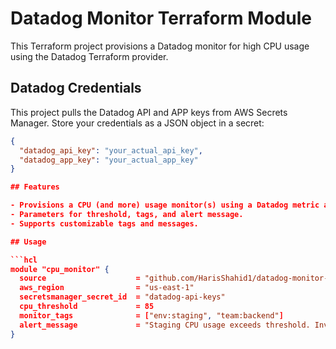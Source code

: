 # Datadog Monitor Terraform Module

This Terraform project provisions a Datadog monitor for high CPU usage using the Datadog Terraform provider.

## Datadog Credentials

This project pulls the Datadog API and APP keys from AWS Secrets Manager. Store your credentials as a JSON object in a secret:

```json
{
  "datadog_api_key": "your_actual_api_key",
  "datadog_app_key": "your_actual_app_key"
}

## Features

- Provisions a CPU (and more) usage monitor(s) using a Datadog metric alert.
- Parameters for threshold, tags, and alert message.
- Supports customizable tags and messages.

## Usage

```hcl
module "cpu_monitor" {
  source                    = "github.com/HarisShahid1/datadog-monitor-terraform//modules/cpu_monitor"
  aws_region                = "us-east-1"
  secretsmanager_secret_id  = "datadog-api-keys"
  cpu_threshold             = 85
  monitor_tags              = ["env:staging", "team:backend"]
  alert_message             = "Staging CPU usage exceeds threshold. Investigate immediately."
}
